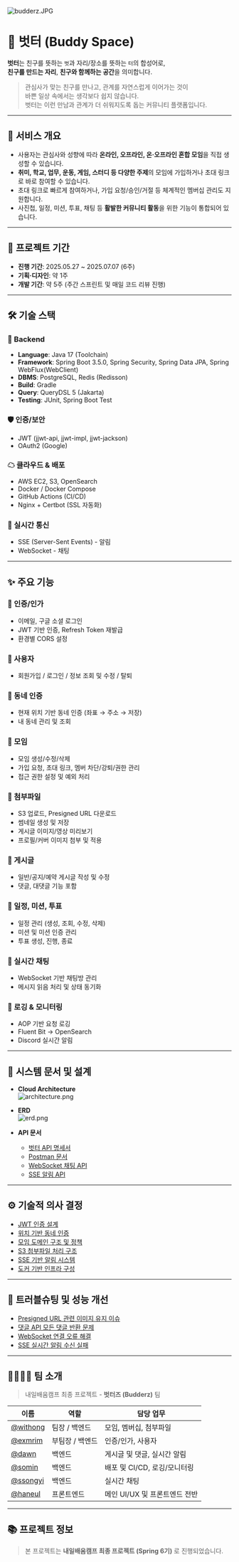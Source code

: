 ![budderz.JPG](docs/images/budderz.JPG)

# 🤝 벗터 (Buddy Space)

**벗터**는 친구를 뜻하는 `벗`과 자리/장소를 뜻하는 `터`의 합성어로,  
**친구를 만드는 자리**, **친구와 함께하는 공간**을 의미합니다.

> 관심사가 맞는 친구를 만나고, 관계를 자연스럽게 이어가는 것이  
> 바쁜 일상 속에서는 생각보다 쉽지 않습니다.  
> 벗터는 이런 만남과 관계가 더 쉬워지도록 돕는 커뮤니티 플랫폼입니다.

---

## 📌 서비스 개요

- 사용자는 관심사와 성향에 따라 **온라인, 오프라인, 온·오프라인 혼합 모임**을 직접 생성할 수 있습니다.
- **취미, 학교, 업무, 운동, 게임, 스터디 등 다양한 주제**의 모임에 가입하거나 초대 링크로 바로 참여할 수 있습니다.
- 초대 링크로 빠르게 참여하거나, 가입 요청/승인/거절 등 체계적인 멤버십 관리도 지원합니다.
- 사진첩, 일정, 미션, 투표, 채팅 등 **활발한 커뮤니티 활동**을 위한 기능이 통합되어 있습니다.

---

## 🚩 프로젝트 기간

- **진행 기간**: 2025.05.27 ~ 2025.07.07 (6주)
- **기획·디자인**: 약 1주
- **개발 기간**: 약 5주 (주간 스프린트 및 매일 코드 리뷰 진행)

---

## 🛠 기술 스택

### 🧱 Backend
- **Language**: Java 17 (Toolchain)
- **Framework**: Spring Boot 3.5.0, Spring Security, Spring Data JPA, Spring WebFlux(WebClient)
- **DBMS**: PostgreSQL, Redis (Redisson)
- **Build**: Gradle
- **Query**: QueryDSL 5 (Jakarta)
- **Testing**: JUnit, Spring Boot Test

### 🛡 인증/보안
- JWT (jjwt-api, jjwt-impl, jjwt-jackson)
- OAuth2 (Google)

### ☁ 클라우드 & 배포
- AWS EC2, S3, OpenSearch
- Docker / Docker Compose
- GitHub Actions (CI/CD)
- Nginx + Certbot (SSL 자동화)

### 🔔 실시간 통신
- SSE (Server-Sent Events) - 알림
- WebSocket - 채팅

---

## ✨ 주요 기능

### 🔐 인증/인가
- 이메일, 구글 소셜 로그인
- JWT 기반 인증, Refresh Token 재발급
- 환경별 CORS 설정

### 👤 사용자
- 회원가입 / 로그인 / 정보 조회 및 수정 / 탈퇴

### 🏡 동네 인증
- 현재 위치 기반 동네 인증 (좌표 → 주소 → 저장)
- 내 동네 관리 및 조회

### 👥 모임
- 모임 생성/수정/삭제
- 가입 요청, 초대 링크, 멤버 차단/강퇴/권한 관리
- 접근 권한 설정 및 예외 처리

### 📎 첨부파일
- S3 업로드, Presigned URL 다운로드
- 썸네일 생성 및 저장
- 게시글 이미지/영상 미리보기
- 프로필/커버 이미지 첨부 및 적용

### 📝 게시글
- 일반/공지/예약 게시글 작성 및 수정
- 댓글, 대댓글 기능 포함

### 📆 일정, 미션, 투표
- 일정 관리 (생성, 조회, 수정, 삭제)
- 미션 및 미션 인증 관리
- 투표 생성, 진행, 종료

### 💬 실시간 채팅
- WebSocket 기반 채팅방 관리
- 메시지 읽음 처리 및 상태 동기화

### 📡 로깅 & 모니터링
- AOP 기반 요청 로깅
- Fluent Bit → OpenSearch
- Discord 실시간 알림

---

## 🔗 시스템 문서 및 설계

- **Cloud Architecture**  
![architecture.png](docs/images/architecture.png)

- **ERD**  
![erd.png](docs/images/erd.png)

- **API 문서**
    - [벗터 API 명세서](https://team-budderz.github.io/buddy-space-api/)
    - [Postman 문서](https://documenter.getpostman.com/view/43185152/2sB2xEA8Fu)
    - [WebSocket 채팅 API](https://www.notion.so/WebSocket-API-21dd1de91b88801db74be46dd0d6c9af?pvs=21)
    - [SSE 알림 API](https://www.notion.so/SSE-API-21dd1de91b8880e8ae96ff3ed30bd620?pvs=21)

---

## ⚙ 기술적 의사 결정

- [JWT 인증 설계](https://www.notion.so/JWT-21d2dc3ef51480abb5beed16ac6b0f32?pvs=21)
- [위치 기반 동네 인증](https://www.notion.so/21d2dc3ef514800a9362d5dd8b6cf2fa?pvs=21)
- [모임 도메인 구조 및 정책](https://www.notion.so/21d2dc3ef514804189fff7e22702fbc2?pvs=21)
- [S3 첨부파일 처리 구조](https://www.notion.so/S3-21d2dc3ef514804daa5bc8dbe67cdff7?pvs=21)
- [SSE 기반 알림 시스템](https://www.notion.so/SSE-Server-Sent-Events-21d2dc3ef5148037833ed6703e144816?pvs=21)
- [도커 기반 인프라 구성](https://www.notion.so/21d2dc3ef51480a9b3adcc8f6e484b94?pvs=21)

---

## 🧩 트러블슈팅 및 성능 개선

- [Presigned URL 관련 이미지 유지 이슈](https://www.notion.so/Presigned-URL-21d2dc3ef514806cbbb2d944f1d9fed5?pvs=21)
- [댓글 API 모든 댓글 반환 문제](https://www.notion.so/API-21d2dc3ef514805b8945caf0d9c98716?pvs=21)
- [WebSocket 연결 오류 해결](https://www.notion.so/WebSocket-Connection-Failed-21d2dc3ef514805b8d10ea6f6cab81dc?pvs=21)
- [SSE 실시간 알림 수신 실패](https://www.notion.so/SSE-21d2dc3ef51480968ed0ff88f4dd892a?pvs=21)

---

## 👨‍👩‍👧‍👦 팀 소개

> 내일배움캠프 최종 프로젝트 - **벗터즈 (Budderz)** 팀

| 이름                                       | 역할        | 담당 업무               |
|------------------------------------------|-----------|---------------------|
| [@withong](https://github.com/withong)   | 팀장 / 백엔드  | 모임, 멤버십, 첨부파일       |
| [@exmrim](https://github.com/exmrim)     | 부팀장 / 백엔드 | 인증/인가, 사용자          |
| [@dawn](https://github.com/dawn0920)     | 백엔드       | 게시글 및 댓글, 실시간 알림    |
| [@somin](https://github.com/somin-jeong) | 백엔드       | 배포 및 CI/CD, 로깅/모니터링 |
| [@ssongyi](https://github.com/jrl103)    | 백엔드       | 실시간 채팅              |
| [@haneul](https://github.com/haneul02)         | 프론트엔드     | 메인 UI/UX 및 프론트엔드 전반 |

---

## 📚 프로젝트 정보

> 본 프로젝트는 **내일배움캠프 최종 프로젝트 (Spring 6기)** 로 진행되었습니다.

